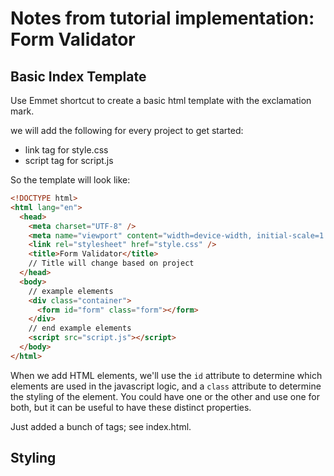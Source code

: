 # Notes from tutorial implementation: Form Validator

## Basic Index Template

Use Emmet shortcut to create a basic html template with the exclamation mark.

we will add the following for every project to get started:

- link tag for style.css
- script tag for script.js

So the template will look like:

```html
<!DOCTYPE html>
<html lang="en">
  <head>
    <meta charset="UTF-8" />
    <meta name="viewport" content="width=device-width, initial-scale=1.0" />
    <link rel="stylesheet" href="style.css" />
    <title>Form Validator</title>
    // Title will change based on project
  </head>
  <body>
    // example elements
    <div class="container">
      <form id="form" class="form"></form>
    </div>
    // end example elements
    <script src="script.js"></script>
  </body>
</html>
```

When we add HTML elements, we'll use the `id` attribute to determine which elements are used in the javascript logic, and a `class` attribute to determine the styling of the element. You could have one or the other and use one for both, but it can be useful to have these distinct properties.

Just added a bunch of tags; see index.html.

## Styling
